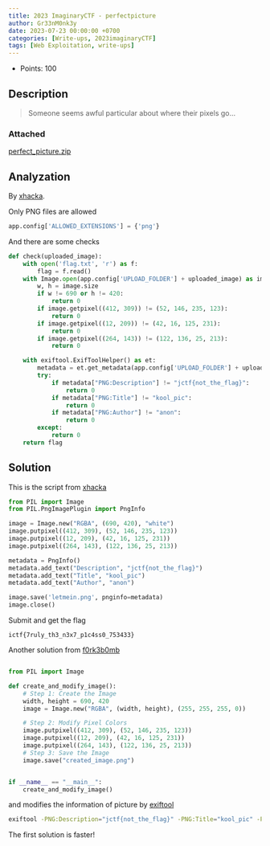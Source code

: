 ```yaml
---
title: 2023 ImaginaryCTF - perfectpicture
author: Gr33nM0nk3y
date: 2023-07-23 00:00:00 +0700
categories: [Write-ups, 2023imaginaryCTF]
tags: [Web Exploitation, write-ups]
---
```


* Points: 100

## Description

> Someone seems awful particular about where their pixels go...

### Attached

[perfect_picture.zip](https://imaginaryctf.org/r/Gdmod#perfect_picture.zip)

## Analyzation

By [xhacka](https://xhacka.github.io/posts/writeup/2023/07/23/Perfect-Picture/).

Only PNG files are allowed
```python
app.config['ALLOWED_EXTENSIONS'] = {'png'}
```

And there are some checks

```python
def check(uploaded_image):
    with open('flag.txt', 'r') as f:
        flag = f.read()
    with Image.open(app.config['UPLOAD_FOLDER'] + uploaded_image) as image:
        w, h = image.size
        if w != 690 or h != 420:
            return 0
        if image.getpixel((412, 309)) != (52, 146, 235, 123):
            return 0
        if image.getpixel((12, 209)) != (42, 16, 125, 231):
            return 0
        if image.getpixel((264, 143)) != (122, 136, 25, 213):
            return 0

    with exiftool.ExifToolHelper() as et:
        metadata = et.get_metadata(app.config['UPLOAD_FOLDER'] + uploaded_image)[0]
        try:
            if metadata["PNG:Description"] != "jctf{not_the_flag}":
                return 0
            if metadata["PNG:Title"] != "kool_pic":
                return 0
            if metadata["PNG:Author"] != "anon":
                return 0
        except:
            return 0
    return flag

```

## Solution

This is the script from [xhacka](https://xhacka.github.io/posts/writeup/2023/07/23/Perfect-Picture/)

```python
from PIL import Image
from PIL.PngImagePlugin import PngInfo

image = Image.new("RGBA", (690, 420), "white")
image.putpixel((412, 309), (52, 146, 235, 123))
image.putpixel((12, 209), (42, 16, 125, 231))
image.putpixel((264, 143), (122, 136, 25, 213))

metadata = PngInfo()
metadata.add_text("Description", "jctf{not_the_flag}")
metadata.add_text("Title", "kool_pic")
metadata.add_text("Author", "anon")

image.save('letmein.png', pnginfo=metadata)
image.close()

```

Submit and get the flag

```
ictf{7ruly_th3_n3x7_p1c4ss0_753433}
```

Another solution from [f0rk3b0mb](https://f0rk3b0mb.github.io/p/imaginaryctf2023/#perfect-picture)

```python

from PIL import Image

def create_and_modify_image():
    # Step 1: Create the Image
    width, height = 690, 420
    image = Image.new("RGBA", (width, height), (255, 255, 255, 0))

    # Step 2: Modify Pixel Colors
    image.putpixel((412, 309), (52, 146, 235, 123))
    image.putpixel((12, 209), (42, 16, 125, 231))
    image.putpixel((264, 143), (122, 136, 25, 213))
    # Step 3: Save the Image
    image.save("created_image.png")


if __name__ == "__main__":
    create_and_modify_image()

```

and modifies the information of picture by [exiftool](https://exiftool.org/)

```sh
exiftool -PNG:Description="jctf{not_the_flag}" -PNG:Title="kool_pic" -PNG:Author="anon" created_image.png
```

The first solution is faster!